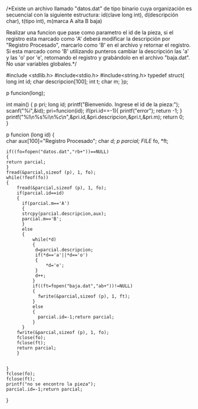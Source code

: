 /*Existe un archivo llamado "datos.dat" de tipo binario cuya organización es secuencial con la siguiente 
estructura: id(clave long int), d(descripción char), t(tipo int), m(marca A alta B baja)

Realizar una funcion que pase como parametro el id de la pieza, si el registro esta marcado como 'A'
deberá modificar la descripción por "Registro Procesado", marcarlo como 'B' en el archivo y retornar 
el registro. Si esta marcado como 'B' utilizando punteros cambiar la descripción las 'a' y las 'o' 
por 'e', retornando el registro y grabándolo en el archivo "baja.dat". No usar variables globales.*/
  
#include <stdlib.h>
#include<stdio.h>
#include<string.h>
typedef struct{
		long int id;
		char descripcion[100];
		int t;
		char m;	
}p;

p funcion(long);

int main()
{
   p pri;
   long id;
   printf("Bienvenido. Ingrese el id de la pieza:");
   scanf("%i",&id);
   pri=funcion(id);
   if(pri.id==-1){
   	printf("error");
   	return -1;
   }
   printf("%l\n%s\%i\n%c\n",&pri.id,&pri.descripcion,&pri.t,&pri.m);
   return 0;	
}

p funcion (long id)
{	
	char aux[100]="Registro Procesado";
	char *d;
	p parcial;
	FILE* fo, *ft;
	
	if((fo=fopen("datos.dat","rb+"))==NULL) 
	{ 
	return parcial;
	}
 	fread(&parcial,sizeof (p), 1, fo);
 	while(!feof(fo))
 	{
		fread(&parcial,sizeof (p), 1, fo);
		if(parcial.id==id)
		{
		  if(parcial.m=='A')
		  {
		  strcpy(parcial.descripcion,aux);
		  parcial.m=='B';	 
  		  }
       	  else
		  {
		   	  while(*d)
			  {
			   d=parcial.descripcion;
  			   if(*d=='a'||*d=='o')
			   {
			   	   *d='e';
	   		   }
			   d++;
 		      }
		  	  if((ft=fopen("baja.dat","ab+"))!=NULL)
			  {
				fwrite(&parcial,sizeof (p), 1, ft);
 			  }
	   		  else
			  {
  	  		    parcial.id=-1;return parcial;
		      }
		  }
  		fwrite(&parcial,sizeof (p), 1, fo);
  		fclose(fo);
  		fclose(ft);
  		return parcial;    
 	    }
 	    
		 	
    }
    fclose(fo);
	fclose(ft);
 	printf("no se encontro la pieza");
	parcial.id=-1;return parcial; 	 	 
}
